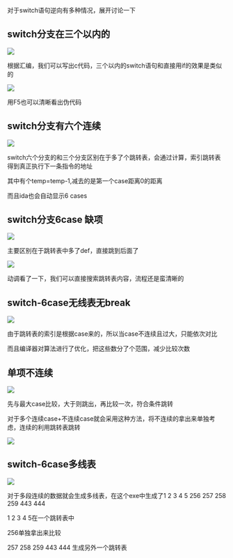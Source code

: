 对于switch语句逆向有多种情况，展开讨论一下

switch分支在三个以内的
---
![](https://github.com/Whitebird0/tuchuang/blob/main/QQ%E6%88%AA%E5%9B%BE20211001190612.png)

根据汇编，我们可以写出c代码，三个以内的switch语句和直接用if的效果是类似的

![](https://github.com/Whitebird0/tuchuang/blob/main/QQ%E6%88%AA%E5%9B%BE20211001190622.png)

用F5也可以清晰看出伪代码

switch分支有六个连续
---
![](https://github.com/Whitebird0/tuchuang/blob/main/QQ%E6%88%AA%E5%9B%BE20211001225402.png)

switch六个分支的和三个分支区别在于多了个跳转表，会通过计算，索引跳转表得到真正执行下一条指令的地址

其中有个temp=temp-1,减去的是第一个case距离0的距离

而且ida也会自动显示6 cases

switch分支6case 缺项
---
![](https://github.com/Whitebird0/tuchuang/blob/main/QQ%E6%88%AA%E5%9B%BE20211001231623.png)

主要区别在于跳转表中多了def，直接跳到后面了

![](https://github.com/Whitebird0/tuchuang/blob/main/QQ%E6%88%AA%E5%9B%BE20211001232632.png)

动调看了一下，我们可以直接搜索跳转表内容，流程还是蛮清晰的

switch-6case无线表无break
---
![](https://github.com/Whitebird0/tuchuang/blob/main/QQ%E6%88%AA%E5%9B%BE20211002000947.png)

由于跳转表的索引是根据case来的，所以当case不连续且过大，只能依次对比

而且编译器对算法进行了优化，把这些数分了个范围，减少比较次数

单项不连续
---
![](https://github.com/Whitebird0/tuchuang/blob/main/zzz.png)

先与最大case比较，大于则跳出，再比较一次，符合条件跳转

对于多个连续case+不连续case就会采用这种方法，将不连续的拿出来单独考虑，连续的利用跳转表跳转

![](https://github.com/Whitebird0/tuchuang/blob/main/QQ%E6%88%AA%E5%9B%BE20211002010234.png)


switch-6case多线表
---

![](https://github.com/Whitebird0/tuchuang/blob/main/QQ%E6%88%AA%E5%9B%BE20211002020842.png)

对于多段连续的数据就会生成多线表，在这个exe中生成了1 2 3 4 5 256 257 258 259 443 444

1 2 3 4 5在一个跳转表中

256单独拿出来比较

257 258 259 443 444 生成另外一个跳转表

